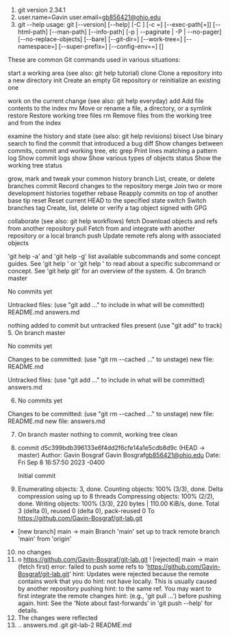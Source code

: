 1. git version 2.34.1
2. user.name=Gavin
user.email=gb856421@ohio.edu
3. git --help
usage: git [--version] [--help] [-C <path>] [-c <name>=<value>]
           [--exec-path[=<path>]] [--html-path] [--man-path] [--info-path]
           [-p | --paginate | -P | --no-pager] [--no-replace-objects] [--bare]
           [--git-dir=<path>] [--work-tree=<path>] [--namespace=<name>]
           [--super-prefix=<path>] [--config-env=<name>=<envvar>]
           <command> [<args>]

These are common Git commands used in various situations:

start a working area (see also: git help tutorial)
   clone     Clone a repository into a new directory
   init      Create an empty Git repository or reinitialize an existing one

work on the current change (see also: git help everyday)
   add       Add file contents to the index
   mv        Move or rename a file, a directory, or a symlink
   restore   Restore working tree files
   rm        Remove files from the working tree and from the index

examine the history and state (see also: git help revisions)
   bisect    Use binary search to find the commit that introduced a bug
   diff      Show changes between commits, commit and working tree, etc
   grep      Print lines matching a pattern
   log       Show commit logs
   show      Show various types of objects
   status    Show the working tree status

grow, mark and tweak your common history
   branch    List, create, or delete branches
   commit    Record changes to the repository
   merge     Join two or more development histories together
   rebase    Reapply commits on top of another base tip
   reset     Reset current HEAD to the specified state
   switch    Switch branches
   tag       Create, list, delete or verify a tag object signed with GPG

collaborate (see also: git help workflows)
   fetch     Download objects and refs from another repository
   pull      Fetch from and integrate with another repository or a local branch
   push      Update remote refs along with associated objects

'git help -a' and 'git help -g' list available subcommands and some
concept guides. See 'git help <command>' or 'git help <concept>'
to read about a specific subcommand or concept.
See 'git help git' for an overview of the system.
4. On branch master

No commits yet

Untracked files:
  (use "git add <file>..." to include in what will be committed)
	README.md
	answers.md

nothing added to commit but untracked files present (use "git add" to track)
5. On branch master

No commits yet

Changes to be committed:
  (use "git rm --cached <file>..." to unstage)
	new file:   README.md

Untracked files:
  (use "git add <file>..." to include in what will be committed)
	answers.md

6. No commits yet

Changes to be committed:
  (use "git rm --cached <file>..." to unstage)
	new file:   README.md
	new file:   answers.md

7. On branch master
nothing to commit, working tree clean

8. commit d5c399bdb396133e6f4dd2f6cfe14a1e5cdb8d9c (HEAD -> master)
Author: Gavin Bosgraf Gavin Bosgraf<gb856421@ohio.edu>
Date:   Fri Sep 8 16:57:50 2023 -0400

    Initial commit
9. Enumerating objects: 3, done.
Counting objects: 100% (3/3), done.
Delta compression using up to 8 threads
Compressing objects: 100% (2/2), done.
Writing objects: 100% (3/3), 220 bytes | 110.00 KiB/s, done.
Total 3 (delta 0), reused 0 (delta 0), pack-reused 0
To https://github.com/Gavin-Bosgraf/git-lab.git
 * [new branch]      main -> main
Branch 'main' set up to track remote branch 'main' from 'origin'
10. no changes
11. o https://github.com/Gavin-Bosgraf/git-lab.git
 ! [rejected]        main -> main (fetch first)
error: failed to push some refs to 'https://github.com/Gavin-Bosgraf/git-lab.git'
hint: Updates were rejected because the remote contains work that you do
hint: not have locally. This is usually caused by another repository pushing
hint: to the same ref. You may want to first integrate the remote changes
hint: (e.g., 'git pull ...') before pushing again.
hint: See the 'Note about fast-forwards' in 'git push --help' for details.
12. The changes were reflected
13.   ..  answers.md  .git  git-lab-2  README.md



